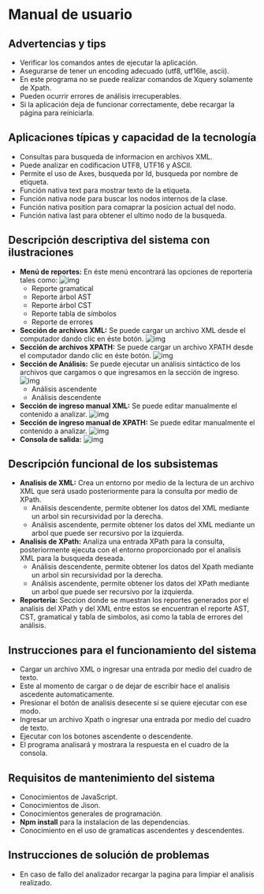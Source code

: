 # Manual de usuario

## Advertencias y tips
* Verificar los comandos antes de ejecutar la aplicación.
* Asegurarse de tener un encoding adecuado (utf8, utf16le, ascii).
* En este programa no se puede realizar comandos de Xquery solamente de Xpath.
* Pueden ocurrir errores de análisis irrecuperables.
* Si la aplicación deja de funcionar correctamente, debe recargar la página para reiniciarla.
## Aplicaciones típicas y capacidad de la tecnología
* Consultas para busqueda de informacion en archivos XML.
* Puede analizar en codificacion UTF8, UTF16 y ASCII.
* Permite el uso de Axes, busqueda por Id, busqueda por nombre de etiqueta.
* Función nativa text para mostrar texto de la etiqueta.
* Función nativa node para buscar los nodos internos de la clase.
* Función nativa position para comaprar la posicion actual del nodo.
* Función nativa last para obtener el ultimo nodo de la busqueda.
## Descripción descriptiva del sistema con ilustraciones
* **Menú de reportes:** En éste menú encontrará las opciones de reportería tales como: ![img][img1]
    * Reporte gramatical
    * Reporte árbol AST
    * Reporte árbol CST
    * Reporte tabla de símbolos
    * Reporte de errores
* **Sección de archivos XML:** Se puede cargar un archivo XML desde el computador dando clic en éste botón. 
![img][img2]
* **Sección de archivos XPATH:** Se puede cargar un archivo XPATH desde el computador dando clic en éste botón. 
![img][img7]
* **Sección de Análisis:** Se puede ejecutar un análisis sintáctico de los archivos que cargamos o que ingresamos en la sección de ingreso. ![img][img3]
    * Análisis ascendente
    * Análisis descendente
* **Sección de ingreso manual XML:** Se puede editar manualmente el contenido a analizar. ![img][img4]
* **Sección de ingreso manual de XPATH:** Se puede editar manualmente el contenido a analizar. ![img][img5]
* **Consola de salida:** ![img][img6]
## Descripción funcional de los subsistemas
* **Analisis de XML:** Crea un entorno por medio de la lectura de un archivo XML que será usado posteriormente para la consulta por medio de XPath.
    * Análisis descendente, permite obtener los datos del XML mediante un arbol sin recursividad por la derecha.
    * Análisis ascendente, permite obtener los datos del XML mediante un arbol que puede ser recursivo por la izquierda.
* **Analisis de XPath:** Analiza una entrada XPath para la consulta, posteriormente ejecuta con el entorno proporcionado por el analisís XML para la busqueda deseada.
    * Análisis descendente, permite obtener los datos del Xpath mediante un arbol sin recursividad por la derecha.
    * Análisis ascendente, permite obtener los datos del XPath mediante un arbol que puede ser recursivo por la izquierda.
* **Reporteria:** Seccion donde se muestran los reportes generados por el analisis del XPath y del XML entre estos se encuentran el reporte AST, CST, gramatical y tabla de simbolos, asi como la tabla de errores del análisis.
## Instrucciones para el funcionamiento del sistema
* Cargar un archivo XML o ingresar una entrada por medio del cuadro de texto.
* Este al momento de cargar o de dejar de escribir hace el analisis ascedente automaticamente.
* Presionar el botón de analisis desecente si se quiere ejecutar con ese modo.
* Ingresar un archivo Xpath o ingresar una entrada por medio del cuadro de texto.
* Ejecutar con los botones ascendente o descendente.
* El programa analisará y mostrara la respuesta en el cuadro de la consola.
## Requisitos de mantenimiento del sistema
* Conocimientos de JavaScript.
* Conocimientos de Jison.
* Conocimientos generales de programación.
* **Npm install** para la instalacion de las dependencias.
* Conocimiento en el uso de gramaticas ascendentes y descendentes.
## Instrucciones de solución de problemas
* En caso de fallo del analizador recargar la pagina para limpiar el analisis realizado.

[img1]: https://i.imgur.com/xdXARQn.png
[img2]: https://i.imgur.com/vBgGcZw.png
[img3]: https://i.imgur.com/Plq4vNr.png
[img4]: https://i.imgur.com/xuIJV2S.png
[img5]: https://i.imgur.com/DRFheyc.png
[img6]: https://i.imgur.com/IvFdmgi.png
[img7]: https://i.imgur.com/5P43ad2.png
